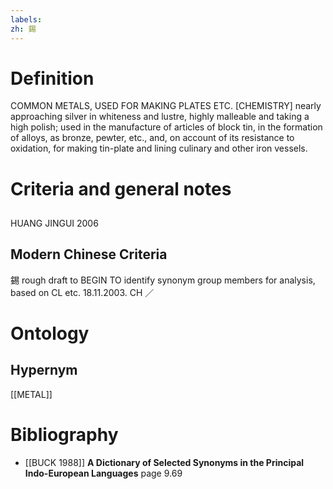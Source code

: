```yaml
---
labels: 
zh: 錫
---
```


# Definition
COMMON METALS, USED FOR MAKING PLATES ETC. [CHEMISTRY] nearly approaching silver in whiteness and lustre, highly malleable and taking a high polish; used in the manufacture of articles of block tin, in the formation of alloys, as bronze, pewter, etc., and, on account of its resistance to oxidation, for making tin-plate and lining culinary and other iron vessels.
# Criteria and general notes
## 
HUANG JINGUI 2006
## Modern Chinese Criteria
錫
rough draft to BEGIN TO identify synonym group members for analysis, based on CL etc. 18.11.2003. CH ／
# Ontology

## Hypernym
[[METAL]]
# Bibliography
- [[BUCK 1988]]
**A Dictionary of Selected Synonyms in the Principal Indo-European Languages** page 9.69
